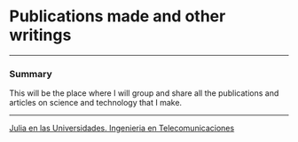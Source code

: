 # Publications made and other writings
***
### Summary

This will be the place where I will group and share all the publications and articles on science and technology that I make.
***
[Julia en las Universidades. Ingenieria en Telecomunicaciones](julia_en_universidades.html)
